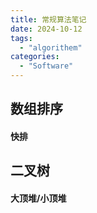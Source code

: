 ```yaml
---
title: 常规算法笔记
date: 2024-10-12
tags:
  - "algorithem"
categories:
  - "Software"
---
```


## 数组排序
#### 快排
## 二叉树
#### 大顶堆/小顶堆